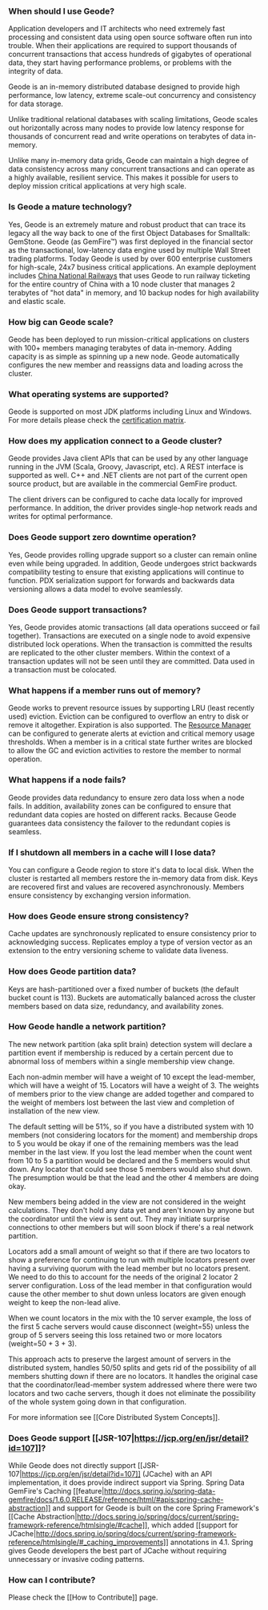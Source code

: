 ### When should I use Geode?

Application developers and IT architects who need extremely fast processing and consistent data using open source software often run into trouble. When their applications are required to support thousands of concurrent transactions that access hundreds of gigabytes of operational data, they start having performance problems, or problems with the integrity of data.

Geode is an in-memory distributed database designed to provide high performance, low latency, extreme scale-out concurrency and consistency for data storage.

Unlike traditional relational databases with scaling limitations, Geode scales out horizontally across many nodes to provide low latency response for thousands of concurrent read and write operations on terabytes of data in-memory. 

Unlike many in-memory data grids, Geode can maintain a high degree of data consistency across many concurrent transactions and can operate as a highly available, resilient service. This makes it possible for users to deploy mission critical applications at very high scale.

### Is Geode a mature technology?

Yes, Geode is an extremely mature and robust product that can trace its legacy all the way back to one of the first Object Databases for Smalltalk: GemStone. Geode (as GemFire™) was first deployed in the financial sector as the transactional, low-latency data engine used by multiple Wall Street trading platforms.  Today Geode is used by over 600 enterprise customers for high-scale, 24x7 business critical applications. An example deployment includes [China National Railways](http://pivotal.io/big-data/case-study/scaling-online-sales-for-the-largest-railway-in-the-world-china-railway-corporation) that uses Geode to run railway ticketing for the entire country of China with a 10 node cluster that manages 2 terabytes of "hot data" in memory, and 10 backup nodes for high availability and elastic scale.

### How big can Geode scale?

Geode has been deployed to run mission-critical applications on clusters with 100+ members managing terabytes of data in-memory.  Adding capacity is as simple as spinning up a new node.  Geode automatically configures the new member and reassigns data and loading across the cluster.

### What operating systems are supported?

Geode is supported on most JDK platforms including Linux and Windows. For more details please check the [certification matrix](http://geode-docs.cfapps.io/docs-gemfire/getting_started/system_requirements/supported_configurations.html#system_requirements). 

### How does my application connect to a Geode cluster?

Geode provides Java client APIs that can be used by any other language running in the JVM (Scala, Groovy, Javascript, etc). A REST interface is supported as well.  C++ and .NET clients are not part of the current open source product, but are available in the commercial GemFire product.

The client drivers can be configured to cache data locally for improved performance.  In addition, the driver provides single-hop network reads and writes for optimal performance.

### Does Geode support zero downtime operation?

Yes, Geode provides rolling upgrade support so a cluster can remain online even while being upgraded.  In addition, Geode undergoes strict backwards compatibility testing to ensure that existing applications will continue to function.  PDX serialization support for forwards and backwards data versioning allows a data model to evolve seamlessly.
 
### Does Geode support transactions?

Yes, Geode provides atomic transactions (all data operations succeed or fail together). Transactions are executed on a single node to avoid expensive distributed lock operations.  When the transaction is committed the results are replicated to the other cluster members.  Within the context of a transaction updates will not be seen until they are committed.  Data used in a transaction must be colocated.  

### What happens if a member runs out of memory?

Geode works to prevent resource issues by supporting LRU (least recently used) eviction.  Eviction can be configured to overflow an entry to disk or remove it altogether.  Expiration is also supported.  The [Resource Manager](http://geode-docs.cfapps.io/docs/managing/heap_use/how_the_resource_manager_works.html) can be configured to generate alerts at eviction and critical memory usage thresholds.  When a member is in a critical state further writes are blocked to allow the GC and eviction activities to restore the member to normal operation.

### What happens if a node fails?

Geode provides data redundancy to ensure zero data loss when a node fails.  In addition, availability zones can be configured to ensure that redundant data copies are hosted on different racks. Because Geode guarantees data consistency the failover to the redundant copies is seamless.

### If I shutdown all members in a cache will I lose data?

You can configure a Geode region to store it's data to local disk.  When the cluster is restarted all members restore the in-memory data from disk.  Keys are recovered first and values are recovered asynchronously.  Members ensure consistency by exchanging version information.

### How does Geode ensure strong consistency?

Cache updates are synchronously replicated to ensure consistency prior to acknowledging success.  Replicates employ a type of version vector as an extension to the entry versioning scheme to validate data liveness.

### How does Geode partition data?

Keys are hash-partitioned over a fixed number of buckets (the default bucket count is 113).  Buckets are automatically balanced across the cluster members based on data size, redundancy, and availability zones.
 
### How Geode handle a network partition?

The new network partition (aka split brain) detection system will declare a partition event if membership is reduced by a certain percent due to abnormal loss of members within a single membership view change.

Each non-admin member will have a weight of 10 except the lead-member, which will have a weight of 15. Locators will have a weight of 3. The weights of members prior to the view change are added together and compared to the weight of members lost between the last view and completion of installation of the new view.

The default setting will be 51%, so if you have a distributed system with 10 members (not considering locators for the moment) and membership drops to 5 you would be okay if one of the remaining members was the lead member in the last view. If you lost the lead member when the count went from 10 to 5 a partition would be declared and the 5 members would shut down. Any locator that could see those 5 members would also shut down. The presumption would be that the lead and the other 4 members are doing okay.

New members being added in the view are not considered in the weight calculations. They don't hold any data yet and aren't known by anyone but the coordinator until the view is sent out. They may initiate surprise connections to other members but will soon block if there's a real network partition.

Locators add a small amount of weight so that if there are two locators to show a preference for continuing to run with multiple locators present over having a surviving quorum with the lead member but no locators present. We need to do this to account for the needs of the original 2 locator 2 server configuration. Loss of the lead member in that configuration would cause the other member to shut down unless locators are given enough weight to keep the non-lead alive.

When we count locators in the mix with the 10 server example, the loss of the first 5 cache servers would cause disconnect (weight=55) unless the group of 5 servers seeing this loss retained two or more locators (weight=50 + 3 + 3).

This approach acts to preserve the largest amount of servers in the distributed system, handles 50/50 splits and gets rid of the possibility of all members shutting down if there are no locators. It handles the original case that the coordinator/lead-member system addressed where there were two locators and two cache servers, though it does not eliminate the possibility of the whole system going down in that configuration.

For more information see [[Core Distributed System Concepts]].

### Does Geode support [[JSR-107|https://jcp.org/en/jsr/detail?id=107]]?

While Geode does not directly support [[JSR-107|https://jcp.org/en/jsr/detail?id=107]] (JCache) with an API implementation, it does provide indirect support via Spring.  Spring Data GemFire's Caching [[feature|http://docs.spring.io/spring-data-gemfire/docs/1.6.0.RELEASE/reference/html/#apis:spring-cache-abstraction]] and support for Geode is built on the core Spring Framework's [[Cache Abstraction|http://docs.spring.io/spring/docs/current/spring-framework-reference/htmlsingle/#cache]], which added [[support for JCache|http://docs.spring.io/spring/docs/current/spring-framework-reference/htmlsingle/#_caching_improvements]] annotations in 4.1.  Spring gives Geode developers the best part of JCache without requiring unnecessary or invasive coding patterns.

### How can I contribute?

Please check the [[How to Contribute]] page.
